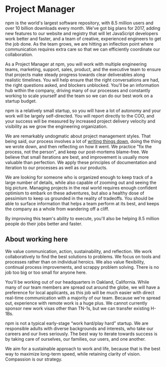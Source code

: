 # Project Manager

npm is the world's largest software repository, with 8.5 million users
and over 10 billion downloads every month.  We've got big plans for
2017, adding new features to our website and registry that will let
JavaScript developers work better and faster, and a team of creative,
experienced engineers to get the job done.  As the team grows, we are
hitting an inflection point where communication requires extra care so
that we can efficiently coordinate our collaboration.

As a Project Manager at npm, you will work with multiple engineering
teams, marketing, support, sales, product, and the executive team to
ensure that projects make steady progress towards clear deliverables
along realistic timelines.  You will help ensure that the right
conversations are had, the right questions asked, and blockers
unblocked.  You'll be an information hub within the company, driving
many of our processes and constantly working to scale yourself and the
team so we can do our best work on a startup budget.

npm is a relatively small startup, so you will have a lot of autonomy
and your work will be largely self-directed.  You will report directly
to the COO, and your success will be measured by increased project
delivery velocity and visibility as we grow the engineering
organization.

We are remarkably undogmatic about project management styles.  That
being said, our process involves a lot of [writing things
down](http://blog.npmjs.org/post/153881413635/some-notes-on-rfcs),
doing the thing we wrote down, and then reflecting on how it went.  We
practice "fix the process, not the person", and keep our post-mortems
blame-free.  We believe that small iterations are best, and
improvement is usually more valuable than perfection.  We apply these
principles of documentation and iteration to our processes as well as
our products.

We are looking for someone who is organized enough to keep track of a
large number of details, while also capable of zooming out and seeing
the big picture.  Managing projects in the real world requires enough
confident optimism to embark on these adventures, but also a healthy
dose of pessimism to keep us grounded in the reality of tradeoffs.
You should be able to surface information that helps a team perform at
its best, and keeps the company as a whole from wandering off a cliff.

By improving this team's ability to execute, you'll also be helping
8.5 million people do their jobs better and faster.

## About working here

We value communication, action, sustainability, and reflection.  We
work collaboratively to find the best solutions to problems.  We focus
on tools and processes rather than on individual heroics.  We also
value flexibility, continual process improvements, and scrappy problem
solving.  There is no job too big or too small for anyone here.

You'll be working out of our headquarters in Oakland, California.
While many of our team members are spread out around the globe, we
will have a preference for local applicants, as this job will be much
easier with direct real-time communication with a majority of our
team.  Because we're spread out, experience with remote work is a huge
plus.  We cannot currently sponsor new work visas other than TN-1s,
but we can transfer existing H-1Bs.

npm is not a typical early-stage “work hard/play hard” startup.  We
are responsible adults with diverse backgrounds and interests, who
take our careers and our lives seriously.  The best way to iterate
towards success is by taking care of ourselves, our families, our
users, and one another.

We aim for a sustainable approach to work and life, because that is
the best way to maximize long-term speed, while retaining clarity of
vision.  Compassion is our strategy.
